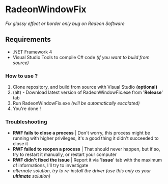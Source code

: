 # RadeonWindowFix
_Fix glassy effect or border only bug on Radeon Software_

## Requirements

* .NET Framework 4
* Visual Studio Tools to compile C# code _(if you want to build from source)_

### How to use ?

1. Clone repository, and build from source with Visual Studio **(optional)**
1. (alt) - Download latest version of RadeonWindowFix.exe from '**Release**' tab
2. Run RadeonWindowFix.exe _(will be automatically escalated)_
3. You're done !

### Troubleshooting

* **RWF fails to close a process** | Don't worry, this process might be running with higher privileges, it's a good thing it didn't succeeded to close it
* **RWF failed to reopen a process** | That should never happen, but if so, try to restart it manually, or restart your computer
* **RWF didn't fixed the issue** | Report it via '**Issue**' tab with the maximum of informations, I'll try to investigate
* _alternate solution, try to re-install the driver (use this only as your **ultimate** solution)_